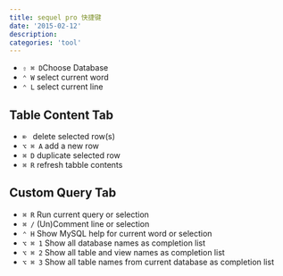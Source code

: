 ```yaml
---
title: sequel pro 快捷键
date: '2015-02-12'
description:
categories: 'tool'
---
```


* `⇧ ⌘ D`Choose Database
* `⌃ W` select current word
* `⌃ L` select current line

## Table Content Tab

* `⌦ ` delete selected row(s)
* `⌥ ⌘ A` add a new row
* `⌘ D` duplicate selected row
* `⌘ R` refresh tabble contents

## Custom Query Tab

* `⌘ R` Run current query or selection
* `⌘ /` (Un)Comment line or selection
* `⌃ H` Show MySQL help for current word or selection
* `⌥ ⌘ 1` Show all database names as completion list
* `⌥ ⌘ 2` Show all table and view names as completion list
* `⌥ ⌘ 3` Show all table names from current database as completion list


